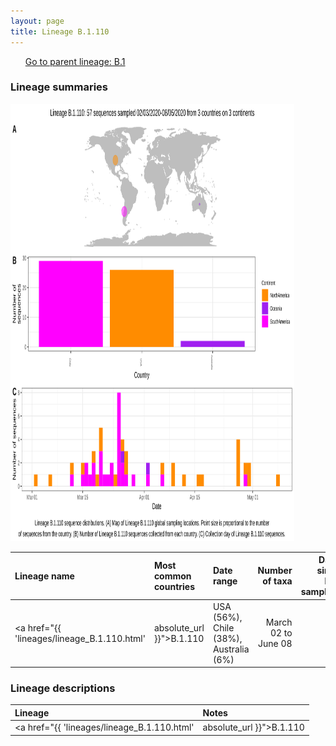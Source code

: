 ```yaml
---
layout: page
title: Lineage B.1.110
---
```




<p>
<ul class="actions small">
	 <a href="{{ 'lineages/lineage_B.1.html' | absolute_url }}" class="button special fit">Go to parent lineage: B.1</a>
</ul>
</p>
<h3> Lineage summaries</h3>

<img src="../assets/images/B.1.110.svg" alt="B.1.110 lineage summary figure" width="90%" height="700px" />


| Lineage name | Most common countries | Date range | Number of taxa |  Days since last sampling | Known Travel | Recall value |
|:-----|:-----|:-------|-------:|-------:|:---------|--------:|
| <a href="{{ 'lineages/lineage_B.1.110.html' | absolute_url }}">B.1.110</a> | USA (56%), Chile (38%), Australia (6%) | March 02 to June 08 | 77 | 57 |  | 0.923 |

<h3>Lineage descriptions</h3>

| Lineage | Notes |
|:-----|:-----|
| <a href="{{ 'lineages/lineage_B.1.110.html' | absolute_url }}">B.1.110</a> | Chilean/ US lineage |

